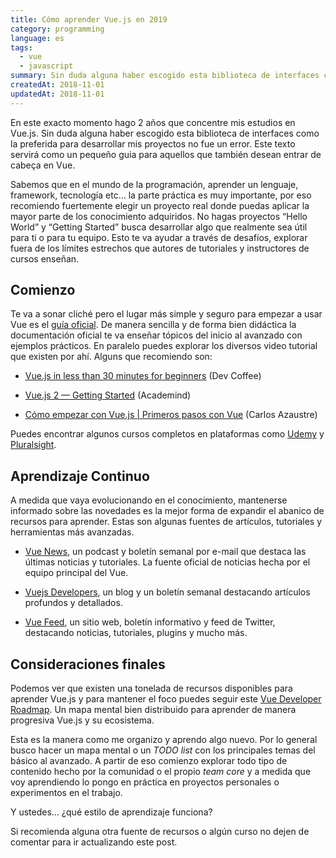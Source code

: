```yaml
---
title: Cómo aprender Vue.js en 2019
category: programming
language: es
tags:
  - vue
  - javascript
summary: Sin duda alguna haber escogido esta biblioteca de interfaces como la preferida para desarrollar mis proyectos no fue un error.
createdAt: 2018-11-01
updatedAt: 2018-11-01
---
```


En este exacto momento hago 2 años que concentre mis estudios en Vue.js. Sin duda alguna haber escogido esta biblioteca de interfaces como la preferida para desarrollar mis proyectos no fue un error. Este texto servirá como un pequeño guia para aquellos que también desean entrar de cabeça en Vue.

Sabemos que en el mundo de la programación, aprender un lenguaje, framework, tecnología etc… la parte práctica es muy importante, por eso recomiendo fuertemente elegir un proyecto real donde puedas aplicar la mayor parte de los conocimiento adquiridos. No hagas proyectos “Hello World” y “Getting Started” busca desarrollar algo que realmente sea útil para ti o para tu equipo. Esto te va ayudar a través de desafíos, explorar fuera de los límites estrechos que autores de tutoriales y instructores de cursos enseñan.

## Comienzo

Te va a sonar cliché pero el lugar más simple y seguro para empezar a usar Vue es el [guía oficial](https://vuejs.org/v2/guide/). De manera sencilla y de forma bien didáctica la documentación oficial te va enseñar tópicos del inicio al avanzado con ejemplos prácticos. En paralelo puedes explorar los diversos video tutorial que existen por ahí. Alguns que recomiendo son:

* [Vue.js in less than 30 minutes for beginners](https://www.youtube.com/watch?v=VPUdtEf3oXI) (Dev Coffee)

* [Vue.js 2 — Getting Started](https://www.youtube.com/watch?v=nyJSd6V2DRI&list=PL55RiY5tL51p-YU-Uw90qQH419BM4Iz07) (Academind)

* [Cómo empezar con Vue.js | Primeros pasos con Vue](https://www.youtube.com/watch?v=L0F4OPPsm0c&list=PLUdlARNXMVkkn01setC-HaFeJAfblP3Ty) (Carlos Azaustre)

Puedes encontrar algunos cursos completos en plataformas como [Udemy](https://www.udemy.com/) y [Pluralsight](https://www.pluralsight.com/).

## Aprendizaje Continuo

A medida que vaya evolucionando en el conocimiento, mantenerse informado sobre las novedades es la mejor forma de expandir el abanico de recursos para aprender. Estas son algunas fuentes de artículos, tutoriales y herramientas más avanzadas.

* [Vue News](https://news.vuejs.org/), un podcast y boletín semanal por e-mail que destaca las últimas noticias y tutoriales. La fuente oficial de noticias hecha por el equipo principal del Vue.

* [Vuejs Developers](https://vuejsdevelopers.com/), un blog y un boletín semanal destacando artículos profundos y detallados.

* [Vue Feed](https://vuejsfeed.com/), un sitio web, boletín informativo y feed de Twitter, destacando noticias, tutoriales, plugins y mucho más.

## Consideraciones finales

Podemos ver que existen una tonelada de recursos disponibles para aprender Vue.js y para mantener el foco puedes seguir este [Vue Developer Roadmap](https://github.com/flaviocopes/vue-developer-roadmap). Un mapa mental bien distribuido para aprender de manera progresiva Vue.js y su ecosistema.

Esta es la manera como me organizo y aprendo algo nuevo. Por lo general busco hacer un mapa mental o un *TODO list* con los principales temas del básico al avanzado. A partir de eso comienzo explorar todo tipo de contenido hecho por la comunidad o el propio *team core* y a medida que voy aprendiendo lo pongo en práctica en proyectos personales o experimentos en el trabajo.

Y ustedes… ¿qué estilo de aprendizaje funciona?

Si recomienda alguna otra fuente de recursos o algún curso no dejen de comentar para ir actualizando este post.
